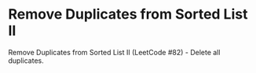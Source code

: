 # Remove Duplicates from Sorted List II

Remove Duplicates from Sorted List II (LeetCode #82) - Delete all duplicates.

